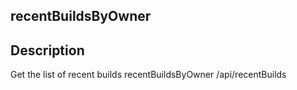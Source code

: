 ## recentBuildsByOwner
 
## Description
Get the list of recent builds
recentBuildsByOwner
/api/recentBuilds
 